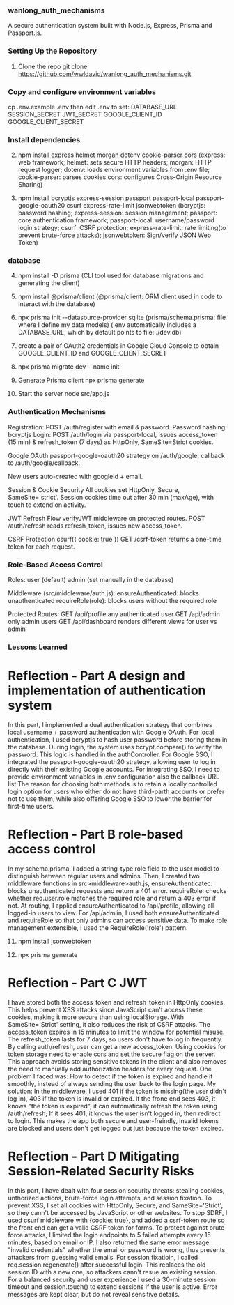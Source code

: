 ### wanlong_auth_mechanisms

A secure authentication system built with Node.js, Express, Prisma and Passport.js.

### Setting Up the Repository

1. Clone the repo
   git clone https://github.com/wwldavid/wanlong_auth_mechanisms.git

### Copy and configure environment variables

cp .env.example .env
then edit .env to set:
DATABASE_URL
SESSION_SECRET
JWT_SECRET
GOOGLE_CLIENT_ID
GOOGLE_CLIENT_SECRET

### Install dependencies

2. npm install express helmet morgan dotenv cookie-parser cors
   (express: web framework;
   helmet: sets secure HTTP headers;
   morgan: HTTP request logger;
   dotenv: loads environment variables from .env file;
   cookie-parser: parses cookies
   cors: configures Cross-Origin Resource Sharing)

3. npm install bcryptjs express-session passport passport-local passport-google-oauth20 csurf express-rate-limit jsonwebtoken
   (bcryptjs: password hashing;
   express-session: session management;
   passport: core authentication framework;
   passport-local: username/password login strategy;
   csurf: CSRF protection;
   express-rate-limit: rate limiting(to prevent brute-force attacks);
   jsonwebtoken: Sign/verify JSON Web Token)

### database

4. npm install -D prisma
   (CLI tool used for database migrations and generating the client)

5. npm install @prisma/client
   (@prisma/client: ORM client used in code to interact with the database)

6. npx prisma init --datasource-provider sqlite
   (prisma/schema.prisma: file where I define my data models)
   (.env automatically includes a DATABASE_URL, which by default points to file: ./dev.db)

7. create a pair of OAuth2 credentials in Google Cloud Console to obtain GOOGLE_CLIENT_ID and GOOGLE_CLIENT_SECRET

8. npx prisma migrate dev --name init

9. Generate Prisma client
   npx prisma generate

10. Start the server
    node src/app.js

### Authentication Mechanisms

Registration: POST /auth/register with email & password.
Password hashing: bcryptjs
Login: POST /auth/login via passport-local, issues access_token (15 min) & refresh_token (7 days) as HttpOnly, SameSite=Strict cookies.

Google OAuth
passport-google-oauth20 strategy on /auth/google, callback to /auth/google/callback.

New users auto-created with googleId + email.

Session & Cookie Security
All cookies set HttpOnly, Secure, SameSite='strict'.
Session cookies time out after 30 min (maxAge), with touch to extend on activity.

JWT Refresh Flow
verifyJWT middleware on protected routes.
POST /auth/refresh reads refresh_token, issues new access_token.

CSRF Protection csurf({ cookie: true })
GET /csrf-token returns a one-time token for each request.

### Role-Based Access Control

Roles:
user (default)
admin (set manually in the database)

Middleware (src/middleware/auth.js):
ensureAuthenticated: blocks unauthenticated
requireRole(role): blocks users without the required role

Protected Routes:
GET /api/profile any authenticated user
GET /api/admin only admin users
GET /api/dashboard renders different views for user vs admin

### Lessons Learned

# Reflection - Part A design and implementation of authentication system

In this part, I implemented a dual authentication strategy that combines local username + password authentication with Google OAuth. For local authentication, I used bcryptjs to hash user password before storing them in the database. During login, the system uses bcrypt.compare() to verify the password. This logic is handled in the authController. For Google SSO, I integrated the passport-google-oauth20 strategy, allowing user to log in directly with their existing Google accounts. For integrating SSO, I need to provide environment variables in .env configuration also the callback URL list.The reason for choosing both methods is to retain a locally controlled login option for users who either do not have third-parth accounts or prefer not to use them, while also offering Google SSO to lower the barrier for first-time users.

# Reflection - Part B role-based access control

In my schema.prisma, I added a string-type role field to the user model to distinguish between regular users and admins. Then, I created two middleware functions in src>middleware>auth.js, ensureAuthenticatec: blocks unauthenticated requests and return a 401 error. requireRole: checks whether req.user.role matches the required role and return a 403 error if not.
At routing, I applied ensureAuthenticated to /api/profile, allowing all logged-in users to view. For /api/admiin, I used both ensureAuthenticated and requireRole so that only admins can access sensitive data. To make role management extensible, I used the RequireRole('role') pattern.

11. npm install jsonwebtoken

12. npx prisma generate

# Reflection - Part C JWT

I have stored both the access_token and refresh_token in HttpOnly cookies. This helps prevent XSS attacks since JavaScript can't access these cookies, making it more secure than using localStorage. With SameSite='Strict' setting, it also reduces the risk of CSRF attacks.
The access_token expires in 15 minutes to limit the window for potential misuse. The refresh_token lasts for 7 days, so users don't have to log in frequently. By calling auth/refresh, user can get a new access_token. Using cookies for token storage need to enable cors and set the secure flag on the server. This approach avoids storing sensitive tokens in the client and also removes the need to manually add authorization headers for every request.
One problem I faced was: How to detect if the token is expired and handle it smoothly, instead of always sending the user back to the login page. My solution: In the middleware, I used 401 if the token is missing(the user didn't log in), 403 if the token is invalid or expired. If the frone end sees 403, it knows "the token is expired", it can automatically refresh the token using /auth/refresh; If it sees 401, it knows the user isn't logged in, then redirect to login. This makes the app both secure and user-freindly, invalid tokens are blocked and users don't get logged out just because the token expired.

# Reflection - Part D Mitigating Session-Related Security Risks

In this part, I have dealt with four session security threats: stealing cookies, unthorized actions, brute-force login attempts, and session fixation.
To prevent XSS, I set all cookies with HttpOnly, Secure, and SameSite='Strict', so they cann't be accessed by JavaScript or other websites.
To stop SDRF, I used csurf middleware with {cookie: true}, and added a csrf-token route so the front end can get a valid CSRF token for forms.
To protect against brute-force attacks, I limited the login endpoints to 5 failed attempts every 15 minutes, based on email or IP. I also returned the same error message "invalid credentials" whether the email or password is wrong, thus prevents attackers from guessing valid emails.
For session fixatioin, I called req.session.regenerate() after successful login. This replaces the old session ID with a new one, so attackers cann't resue an existing session.
For a balanced security and user experience I used a 30-minute session timeout and session.touch() to extend sessions if the user is active. Error messages are kept clear, but do not reveal sensitive details.
